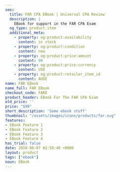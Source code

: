 ```yaml
---
seo:
  title: FAR CPA EBook | Universal CPA Review
  description: |
    EBook for support in the FAR CPA Exam
  og_type: product.item
  additional_meta:
    - property: og:product:availability
      content: in stock
    - property: og:product:condition
      content: new
    - property: og:product:price:amount
      content: 99
    - property: og:product:price:currency
      content: USD
    - property: og:product:retailer_item_id
      content: AUDE
name: FAR EBook
name_full: FAR EBook
checkout_code: FARE
product_header: EBook For The FAR CPA Exam
old_price: ''
price: "$99"
short_description: 'Some ebook stuff'
thumbnail: "/assets/images/icons/products/far.svg"
features:
- EBook Feature 1
- EBook Feature 2
- EBook Feature 3
- EBook Feature 4
has_trial: false
date: 2018-06-07 02:59:40 +0000
layout: product
tags: ["ebook"]
noun: EBook
---
```

